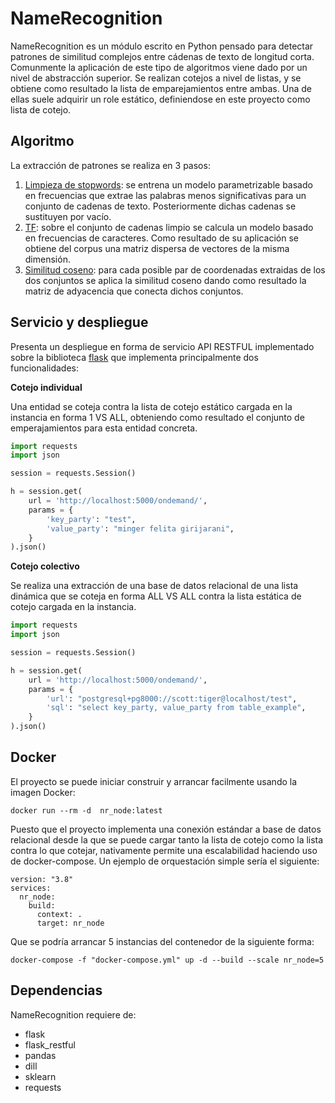 # NameRecognition

NameRecognition es un módulo escrito en Python pensado para detectar patrones de similitud complejos entre cádenas de texto de longitud corta. Comunmente la aplicación de este tipo de algoritmos viene dado por un nivel de abstracción superior. Se realizan cotejos a nivel de listas, y se obtiene como resultado la lista de emparejamientos entre ambas. Una de ellas suele adquirir un role estático, definiendose en este proyecto como lista de cotejo.

## Algoritmo
La extracción de patrones se realiza en 3 pasos:
1) [Limpieza de stopwords](https://scikit-learn.org/stable/modules/generated/sklearn.feature_extraction.text.CountVectorizer.html): se entrena un modelo parametrizable basado en frecuencias que extrae las palabras menos significativas para un conjunto de cadenas de texto. Posteriormente dichas cadenas se sustituyen por vacío.
2) [TF](https://scikit-learn.org/stable/modules/generated/sklearn.feature_extraction.text.CountVectorizer.html): sobre el conjunto de cadenas limpio se calcula un modelo basado en frecuencias de caracteres. Como resultado de su aplicación se obtiene del corpus una matriz dispersa de vectores de la misma dimensión.
3) [Similitud coseno](https://scikit-learn.org/stable/modules/generated/sklearn.metrics.pairwise.cosine_similarity.html#sklearn.metrics.pairwise.cosine_similarity): para cada posible par de coordenadas extraidas de los dos conjuntos se aplica la similitud coseno dando como resultado la matriz de adyacencia que conecta dichos conjuntos.

## Servicio y despliegue
Presenta un despliegue en forma de servicio API RESTFUL implementado sobre la biblioteca [flask](https://flask.palletsprojects.com/en/1.1.x/) que implementa principalmente dos funcionalidades:

**Cotejo individual**

Una entidad se coteja contra la lista de cotejo estático cargada en la instancia en forma 1 VS ALL, obteniendo como resultado el conjunto de emperajamientos para esta entidad concreta.

```python
import requests
import json

session = requests.Session()

h = session.get(
    url = 'http://localhost:5000/ondemand/',
    params = {
        'key_party': "test",
        'value_party': "minger felita girijarani",
    }
).json()
```

**Cotejo colectivo**

Se realiza una extracción de una base de datos relacional de una lista dinámica que se coteja en forma ALL VS ALL contra la lista estática de cotejo cargada en la instancia.

```python
import requests
import json

session = requests.Session()

h = session.get(
    url = 'http://localhost:5000/ondemand/',
    params = {
        'url': "postgresql+pg8000://scott:tiger@localhost/test",
        'sql': "select key_party, value_party from table_example",
    }
).json()
```

## Docker
El proyecto se puede iniciar construir y arrancar facilmente usando la imagen Docker:
```docker
docker run --rm -d  nr_node:latest
```
Puesto que el proyecto implementa una conexión estándar a base de datos relacional desde la que se puede cargar tanto la lista de cotejo como la lista contra lo que cotejar, nativamente permite una escalabilidad haciendo uso de docker-compose. Un ejemplo de orquestación simple sería el siguiente:
```docker
version: "3.8"
services:
  nr_node:
    build: 
      context: .
      target: nr_node
```

Que se podría arrancar 5 instancias del contenedor de la siguiente forma:
```docker
docker-compose -f "docker-compose.yml" up -d --build --scale nr_node=5
```

## Dependencias
NameRecognition requiere de:
* flask
* flask_restful
* pandas
* dill
* sklearn
* requests
